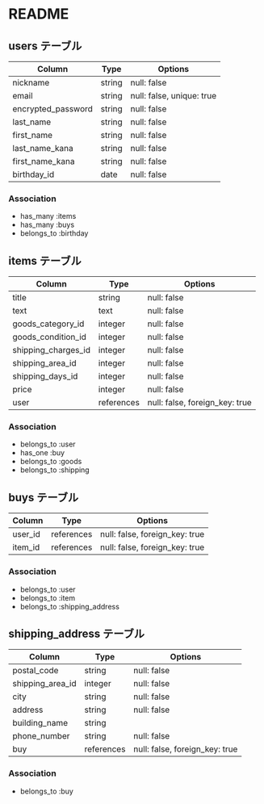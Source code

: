 # README

## users テーブル

| Column             | Type    | Options                   |
| ------------------ | ------- | ------------------------- |
| nickname           | string  | null: false               |
| email              | string  | null: false, unique: true |
| encrypted_password | string  | null: false               |
| last_name          | string  | null: false               |
| first_name         | string  | null: false               |
| last_name_kana     | string  | null: false               |
| first_name_kana    | string  | null: false               |
| birthday_id        | date    | null: false               |

### Association

- has_many :items
- has_many :buys
- belongs_to :birthday





## items テーブル

| Column              | Type       | Options                        |
| ------------------- | ---------- | ------------------------------ |
| title               | string     | null: false                    |
| text                | text       | null: false                    |
| goods_category_id   | integer    | null: false                    |
| goods_condition_id  | integer    | null: false                    |
| shipping_charges_id | integer    | null: false                    |
| shipping_area_id    | integer    | null: false                    |
| shipping_days_id    | integer    | null: false                    |
| price               | integer    | null: false                    |
| user                | references | null: false, foreign_key: true |

### Association

- belongs_to :user
- has_one :buy
- belongs_to :goods
- belongs_to :shipping





## buys テーブル

| Column            | Type       | Options                        |
| ----------------- | ---------- | ------------------------------ |
| user_id           | references | null: false, foreign_key: true |
| item_id           | references | null: false, foreign_key: true |

### Association

- belongs_to :user
- belongs_to :item
- belongs_to :shipping_address





## shipping_address テーブル

| Column           | Type       | Options                        |
| ---------------- | ---------- | ------------------------------ |
| postal_code      | string     | null: false                    |
| shipping_area_id | integer    | null: false                    |
| city             | string     | null: false                    |
| address          | string     | null: false                    |
| building_name    | string     |                                |
| phone_number     | string     | null: false                    |
| buy              | references | null: false, foreign_key: true |

### Association

- belongs_to :buy
